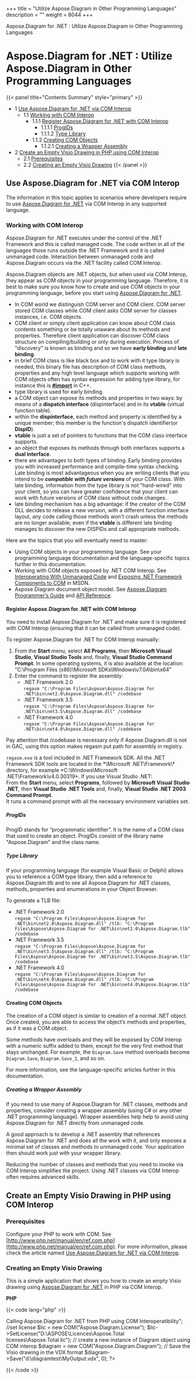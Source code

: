 +++
title = "Utilize Aspose.Diagram in Other Programming Languages" 
description = "" 
weight = 8044 
+++

Aspose.Diagram for .NET : Utilize Aspose.Diagram in Other Programming Languages  

# Aspose.Diagram for .NET : Utilize Aspose.Diagram in Other Programming Languages


{{< panel title="Contents Summary" style="primary" >}}
*   1 [Use Aspose.Diagram for .NET via COM Interop](#UtilizeAspose.DiagraminOtherProgrammingLanguages-UseAspose.Diagramfor.NETviaCOMInterop)
    *   1.1 [Working with COM Interop](#UtilizeAspose.DiagraminOtherProgrammingLanguages-WorkingwithCOMInterop)
        *   1.1.1 [Register Aspose.Diagram for .NET with COM Interop](#UtilizeAspose.DiagraminOtherProgrammingLanguages-RegisterAspose.Diagramfor.NETwithCOMInterop)
            *   1.1.1.1 [ProgIDs](#UtilizeAspose.DiagraminOtherProgrammingLanguages-ProgIDs)
            *   1.1.1.2 [Type Library](#UtilizeAspose.DiagraminOtherProgrammingLanguages-TypeLibrary)
        *   1.1.2 [Creating COM Objects](#UtilizeAspose.DiagraminOtherProgrammingLanguages-CreatingCOMObjects)
            *   1.1.2.1 [Creating a Wrapper Assembly](#UtilizeAspose.DiagraminOtherProgrammingLanguages-CreatingaWrapperAssembly)
*   2 [Create an Empty Visio Drawing in PHP using COM Interop](#UtilizeAspose.DiagraminOtherProgrammingLanguages-CreateanEmptyVisioDrawinginPHPusingCOMInterop)
    *   2.1 [Prerequisites](#UtilizeAspose.DiagraminOtherProgrammingLanguages-Prerequisites)
    *   2.2 [Creating an Empty Visio Drawing](#UtilizeAspose.DiagraminOtherProgrammingLanguages-CreatinganEmptyVisioDrawing)
{{< /panel >}}
## Use Aspose.Diagram for .NET via COM Interop

The information in this topic applies to scenarios where developers require to use [Aspose.Diagram for .NET](https://docs2.aspose.com/diagram/net/) via COM Interop in any supported language.

### Working with COM Interop

Aspose.Diagram for .NET executes under the control of the .NET Framework and this is called managed code. The code written in all of the languages those runs outside the .NET Framework and it is called unmanaged code. Interaction between unmanaged code and Aspose.Diagram occurs via the .NET facility called COM Interop.

Aspose.Diagram objects are .NET objects, but when used via COM Interop, they appear as COM objects in your programming language. Therefore, it is best to make sure you know how to create and use COM objects in your programming language, before you start using [Aspose.Diagram for .NET](https://docs2.aspose.com/diagram/net/).

*   In COM world we distinguish COM server and COM client. COM server stored COM classes while COM client asks COM server for classes instances, i.e. COM objects.
*   COM client or simply client application can know about COM class contents something or be totally unaware about its methods and properties. Therefore client application can discover COM class structure on compiling/building or only during execution. Process of "discovery" is known as binding and so we have **early binding** and **late binding**.
*   in brief COM class is like black box and to work with it type library is needed, this binary file has description of COM class methods, properties and any high level language which supports working with COM objects often has syntax expression for adding type library, for instance this is [**#import**](http://msdn.microsoft.com/en-us/library/8etzzkb6.aspx) in C++.
*   type library is used for early binding.
*   a COM object can expose its methods and properties in two ways: by means of a **dispatch interface** (dispinterface) and in its **vtable** (virtual function table).
*   within the **dispinterface**, each method and property is identified by a unique member; this member is the function's dispatch identifier(or **DispID**).
*   **vtable** is just a set of pointers to functions that the COM class interface supports.
*   an object that exposes its methods through both interfaces supports a **dual interface**.
*   there are advantages to both types of binding. Early binding provides you with increased performance and compile-time syntax checking. Late binding is most advantageous when you are writing clients that you intend to be ***compatible with future versions*** of your COM class. With late binding, information from the type library is not "hard-wired" into your client, so you can have greater confidence that your client can work with future versions of COM class without code changes.
*   late binding mechanism has a big advantage: if the creator of the COM DLL decides to release a new version, with a different function interface layout, any code calling those methods won't crash unless the methods are no longer available; even if the **vtable** is different late binding manages to discover the new DISPIDs and call appropriate methods.

Here are the topics that you will eventually need to master:  

*   Using COM objects in your programming language. See your programming language documentation and the language-specific topics further in this documentation.
*   Working with COM objects exposed by .NET COM Interop. See [Interoperating With Unmanaged Code](http://msdn.microsoft.com/en-us/library/sd10k43k.aspx) and [Exposing .NET Framework Components to COM](http://msdn.microsoft.com/en-us/library/zsfww439%28v=vs.110%29.aspx) in MSDN.
*   Aspose.Diagram document object model. See [Aspose.Diagram Programmer’s Guide](http://www.aspose.com/docs/pages/viewpage.action?pageId=10846801) and [API Reference](http://www.aspose.com/docs/display/diagramnet/Aspose.Diagram+for+.NET+API+Reference).

#### Register Aspose.Diagram for .NET with COM Interop

You need to install Aspose.Diagram for .NET and make sure it is registered with COM Interop (ensuring that it can be called from unmanaged code).

To register Aspose.Diagram for .NET for COM Interop manually:

1.  From the **Start** menu, select **All Programs**, then **Microsoft Visual Studio**, **Visual Studio Tools** and, finally, **Visual Studio Command Prompt**. In some operating systems, it is also available at the location: "C:\\Program Files (x86)\\Microsoft SDKs\\Windows\\v7.0A\\bin\\x64"
2.  Enter the command to register the assembly:
    *   .NET Framework 2.0  
        `regasm "C:\Program Files\Aspose\Aspose.Diagram for .NET\bin\net2.0\Aspose.Diagram.dll" /codebase`
    *   .NET Framework 3.5  
        `regasm "C:\Program Files\Aspose\Aspose.Diagram for .NET\bin\net3.5\Aspose.Diagram.dll" /codebase`
    *   .NET Framework 4.0  
        `regasm "C:\Program Files\Aspose\Aspose.Diagram for .NET\bin\net4.0\Aspose.Diagram.dll" /codebase`

Pay attention that /codebase is necessary only if Aspose.Diagram.dll is not in GAC, using this option makes regasm put path for assembly in registry.

`regasm.exe` is a tool included in .NET Framework SDK. All the .NET Framework SDK tools are located in the \*\\Microsoft .NET\\Framevork\\<FrameworkVersion>\* directory, for example \*C:\\Windows\\Microsoft .NET\\Framework\\v4.0.30319\*. If you use Visual Studio .NET:  
From the **Start** menu, select **Programs**, followed by **Microsoft Visual Studio .NET**, then **Visual Studio .NET Tools** and, finally, **Visual Studio .NET 2003 Command Prompt**.  
It runs a command prompt with all the necessary environment variables set.

##### ProgIDs

ProgID stands for “programmatic identifier”. It is the name of a COM class that used to create an object. ProgIDs consist of the library name "Aspose.Diagram" and the class name.

##### Type Library

If your programming language (for example Visual Basic or Delphi) allows you to reference a COM type library, then add a reference to Aspose.Diagram.tlb and to see all Aspose.Diagram for .NET classes, methods, properties and enumerations in your Object Browser.

To generate a TLB file:

*   .NET Framework 2.0  
    `regasm "C:\Program Files\Aspose\Aspose.Diagram for .NET\bin\net2.0\Aspose.Diagram.dll" /tlb: "C:\Program Files\Aspose\Aspose.Diagram for .NET\bin\net2.0\Aspose.Diagram.tlb" /codebase`
*   .NET Framework 3.5  
    `regasm "C:\Program Files\Aspose\Aspose.Diagram for .NET\bin\net3.5\Aspose.Diagram.dll" /tlb: "C:\Program Files\Aspose\Aspose.Diagram for .NET\bin\net3.5\Aspose.Diagram.tlb" /codebase`
*   .NET Framework 4.0  
    `regasm "C:\Program Files\Aspose\Aspose.Diagram for .NET\bin\net4.0\Aspose.Diagram.dll" /tlb: "C:\Program Files\Aspose\Aspose.Diagram for .NET\bin\net4.0\Aspose.Diagram.tlb" /codebase`

#### Creating COM Objects

The creation of a COM object is similar to creation of a normal .NET object. Once created, you are able to access the object’s methods and properties, as if it was a COM object.

Some methods have overloads and they will be exposed by COM Interop with a numeric suffix added to them, except for the very first method that stays unchanged. For example, the `Diagram.Save` method overloads become `Diagram.Save`, `Diagram.Save_2`, and so on.

For more information, see the language-specific articles further in this documentation.

##### Creating a Wrapper Assembly

If you need to use many of Aspose.Diagram for .NET classes, methods and properties, consider creating a wrapper assembly (using C# or any other .NET programming language). Wrapper assemblies help help to avoid using Aspose.Diagram for .NET directly from unmanaged code.

A good approach is to develop a .NET assembly that references Aspose.Diagram for .NET and does all the work with it, and only exposes a minimal set of classes and methods to unmanaged code. Your application then should work just with your wrapper library.

Reducing the number of classes and methods that you need to invoke via COM Interop simplifies the project. Using .NET classes via COM Interop often requires advanced skills.

## Create an Empty Visio Drawing in PHP using COM Interop

### Prerequisites

Configure your PHP to work with COM. See [http://www.php.net/manual/en/ref.com.php](http://www.php.net/manual/en/ref.com.php). For more information, please check the article named [Use Aspose.Diagram for .NET via COM Interop](/pages/createpage.action?spaceKey=diagramnet&title=Use+Aspose.Diagram+for+.NET+via+COM+Interop&linkCreation=true&fromPageId=18350127).

### Creating an Empty Visio Drawing

This is a simple application that shows you how to create an empty Visio drawing using [Aspose.Diagram for .NET](https://docs2.aspose.com/diagram/net/) in PHP via COM Interop.  

**PHP**

{{< code lang="php" >}}
<?php

echo "<h3>Calling Aspose.Diagram for .NET from PHP using COM Interoperatibility</h3>";

//set license
$lic = new COM("Aspose.Diagram.License");
$lic->SetLicense("D:\ASPOSE\Licences\Aspose.Total licenses\Aspose.Total.lic");

// create a new instance of Diagram object using COM interop
$diagram = new COM("Aspose.Diagram.Diagram");

// Save the Visio drawing in the VDX format
$diagram->Save("d:\diagramtest\MyOutput.vdx", 0);

?>
 
{{< /code >}}

